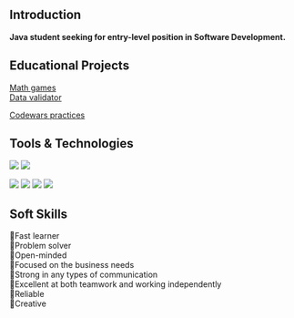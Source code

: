 ## Introduction
**Java student seeking for entry-level position in Software Development.**

## Educational Projects
[Math games](https://github.com/dtarakanova/Math-games)  
[Data validator](https://github.com/dtarakanova/java-project-78)  

[Codewars practices](https://www.codewars.com/users/dtarakanova)


## Tools & Technologies

<p align="left">
<img src="https://img.shields.io/badge/java-%23ED8B00.svg?style=for-the-badge&logo=openjdk&logoColor=white"></a>  
<img src="https://img.shields.io/badge/postgres-%23316192.svg?style=for-the-badge&logo=postgresql&logoColor=white"/></a>  

<img src="https://img.shields.io/badge/GIT-E44C30?style=for-the-badge&logo=git&logoColor=white"/></a>
<img src="https://img.shields.io/badge/Github%20Actions-282a2e?style=for-the-badge&logo=githubactions&logoColor=367cfe"/></a>
<img src="https://img.shields.io/badge/GitHub-100000?style=for-the-badge&logo=github&logoColor=white"/></a>
<img src="https://img.shields.io/badge/Code%20Climate-000000?style=for-the-badge&logo=Code%20Climate&logoColor=white"/></a>

</p>



## Soft Skills
🔹Fast learner  
🔹Problem solver  
🔹Open-minded  
🔹Focused on the business needs  
🔹Strong in any types of communication  
🔹Excellent at both teamwork and working independently  
🔹Reliable  
🔹Creative  

